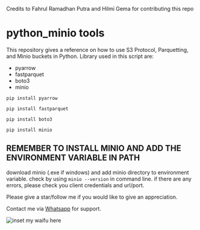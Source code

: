 Credits to Fahrul Ramadhan Putra and Hilmi Gema for contributing this repo
# python_minio tools
This repository gives a reference on how to use S3 Protocol, Parquetting, and Minio buckets in Python.
Library used in this script are:
* pyarrow
* fastparquet
* boto3
* minio

`pip install pyarrow`

`pip install fastparquet`

`pip install boto3`

`pip install minio`

## REMEMBER TO INSTALL MINIO AND ADD THE ENVIRONMENT VARIABLE IN PATH
download minio (.exe if windows) and add minio directory to environment variable.
check by using `minio --version` in command line. if there are any errors, please check you client credentials and url/port.

Please give a star/follow me if you would like to give an appreciation.

Contact me via [Whatsapp](https://wa.me/6282232768744) for support.

![inset my waifu here](https://media.tenor.com/j7v03WxPm6IAAAAM/reisen-overdrive.gif)
